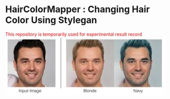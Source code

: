 # HairColorMapper : Changing Hair Color Using Stylegan

<font color="red">This repository is temporarily used for experimental result record</font>![](https://github.com/850552586/HairColorMapper/blob/main/assets/title.png)
